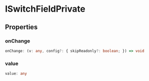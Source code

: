 # ISwitchFieldPrivate

## Properties

### onChange

```ts
onChange: (v: any, config?: { skipReadonly?: boolean; }) => void
```

### value

```ts
value: any
```
